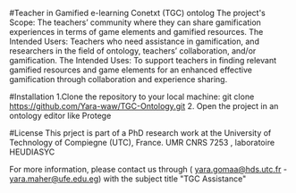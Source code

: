 #Teacher in Gamified e-learning Conetxt (TGC) ontolog
The project's Scope: The teachers’ community where they can share gamification experiences in terms of game elements and gamified resources.
The Intended Users: Teachers who need assistance in gamification, and researchers in the field of ontology, teachers’ collaboration, and/or gamification.
The Intended Uses: To support teachers in finding relevant gamified resources and game elements for an enhanced effective gamification through collaboration and experience sharing.

#Installation
1.Clone the repository to your local machine:
   git clone https://github.com/Yara-waw/TGC-Ontology.git
2. Open the project in an ontology editor like Protege

#License
This prject is part of a PhD research work at the University of Technology of Compiegne (UTC), France. UMR CNRS 7253 , laboratoire HEUDIASYC

For more information, please contact us through ( yara.gomaa@hds.utc.fr - yara.maher@ufe.edu.eg) with the subject title "TGC Assistance"

